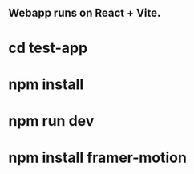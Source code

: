 ## Webapp runs on React + Vite.
# cd test-app 
# npm install
# npm run dev
# npm install framer-motion

